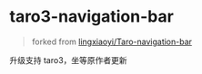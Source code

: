 # taro3-navigation-bar

> forked from [lingxiaoyi/Taro-navigation-bar](https://github.com/lingxiaoyi/Taro-navigation-bar)

升级支持 taro3，坐等原作者更新
